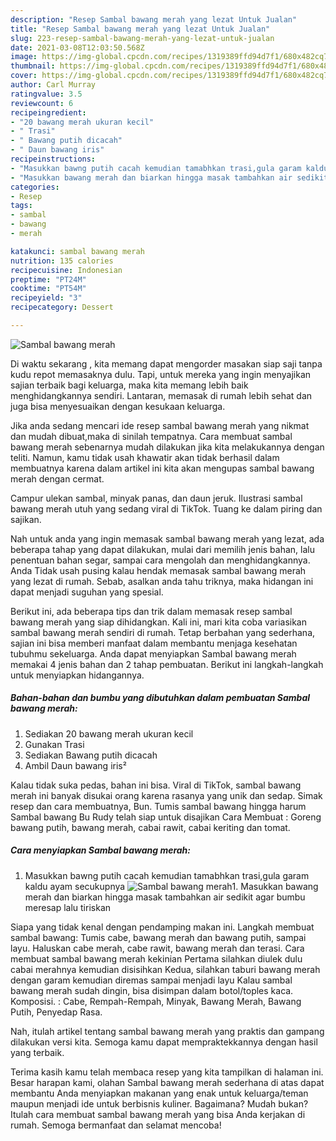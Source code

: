 ```yaml
---
description: "Resep Sambal bawang merah yang lezat Untuk Jualan"
title: "Resep Sambal bawang merah yang lezat Untuk Jualan"
slug: 223-resep-sambal-bawang-merah-yang-lezat-untuk-jualan
date: 2021-03-08T12:03:50.568Z
image: https://img-global.cpcdn.com/recipes/1319389ffd94d7f1/680x482cq70/sambal-bawang-merah-foto-resep-utama.jpg
thumbnail: https://img-global.cpcdn.com/recipes/1319389ffd94d7f1/680x482cq70/sambal-bawang-merah-foto-resep-utama.jpg
cover: https://img-global.cpcdn.com/recipes/1319389ffd94d7f1/680x482cq70/sambal-bawang-merah-foto-resep-utama.jpg
author: Carl Murray
ratingvalue: 3.5
reviewcount: 6
recipeingredient:
- "20 bawang merah ukuran kecil"
- " Trasi"
- " Bawang putih dicacah"
- " Daun bawang iris"
recipeinstructions:
- "Masukkan bawng putih cacah kemudian tamabhkan trasi,gula garam kaldu ayam secukupnya"
- "Masukkan bawang merah dan biarkan hingga masak tambahkan air sedikit agar bumbu meresap lalu tiriskan"
categories:
- Resep
tags:
- sambal
- bawang
- merah

katakunci: sambal bawang merah 
nutrition: 135 calories
recipecuisine: Indonesian
preptime: "PT24M"
cooktime: "PT54M"
recipeyield: "3"
recipecategory: Dessert

---
```



![Sambal bawang merah](https://img-global.cpcdn.com/recipes/1319389ffd94d7f1/680x482cq70/sambal-bawang-merah-foto-resep-utama.jpg)

Di waktu  sekarang , kita memang dapat mengorder masakan siap saji tanpa kudu repot memasaknya dulu. Tapi, untuk mereka yang ingin menyajikan sajian terbaik bagi keluarga, maka kita memang lebih baik menghidangkannya sendiri. Lantaran, memasak di rumah lebih sehat dan juga bisa menyesuaikan dengan kesukaan keluarga.

Jika anda sedang mencari ide resep sambal bawang merah yang nikmat dan mudah dibuat,maka di sinilah tempatnya. Cara membuat sambal bawang merah  sebenarnya mudah dilakukan jika kita melakukannya dengan teliti. Namun, kamu tidak usah khawatir akan tidak berhasil dalam membuatnya 
karena dalam artikel ini kita akan mengupas sambal bawang merah dengan cermat.  

Campur ulekan sambal, minyak panas, dan daun jeruk. Ilustrasi sambal bawang merah utuh yang sedang viral di TikTok. Tuang ke dalam piring dan sajikan.

Nah untuk anda yang ingin memasak sambal bawang merah yang lezat, ada beberapa tahap yang dapat dilakukan, mulai dari memilih jenis bahan, lalu penentuan bahan segar, sampai cara mengolah dan menghidangkannya. Anda Tidak usah pusing kalau hendak memasak sambal bawang merah yang lezat di rumah. Sebab, asalkan anda  tahu triknya, maka hidangan ini dapat menjadi suguhan yang spesial.

Berikut ini, ada beberapa tips dan trik dalam memasak resep sambal bawang merah yang siap dihidangkan. Kali ini, mari kita coba variasikan sambal bawang merah sendiri di rumah. Tetap berbahan yang sederhana, sajian ini bisa memberi manfaat dalam membantu menjaga kesehatan tubuhmu sekeluarga. Anda dapat menyiapkan Sambal bawang merah memakai 4 jenis bahan dan 2 tahap pembuatan. Berikut ini langkah-langkah untuk menyiapkan hidangannya.

<!--inarticleads1-->

##### Bahan-bahan dan bumbu yang dibutuhkan dalam pembuatan Sambal bawang merah:

1. Sediakan 20 bawang merah ukuran kecil
1. Gunakan  Trasi
1. Sediakan  Bawang putih dicacah
1. Ambil  Daun bawang iris²


Kalau tidak suka pedas, bahan ini bisa. Viral di TikTok, sambal bawang merah ini banyak disukai orang karena rasanya yang unik dan sedap. Simak resep dan cara membuatnya, Bun. Tumis sambal bawang hingga harum Sambal bawang Bu Rudy telah siap untuk disajikan Cara Membuat : Goreng bawang putih, bawang merah, cabai rawit, cabai keriting dan tomat. 

<!--inarticleads2-->

##### Cara menyiapkan Sambal bawang merah:

1. Masukkan bawng putih cacah kemudian tamabhkan trasi,gula garam kaldu ayam secukupnya
<img src="https://img-global.cpcdn.com/steps/9c5d6acab32dc4d2/160x128cq70/sambal-bawang-merah-langkah-memasak-1-foto.jpg" alt="Sambal bawang merah">1. Masukkan bawang merah dan biarkan hingga masak tambahkan air sedikit agar bumbu meresap lalu tiriskan


Siapa yang tidak kenal dengan pendamping makan ini. Langkah membuat sambal bawang: Tumis cabe, bawang merah dan bawang putih, sampai layu. Haluskan cabe merah, cabe rawit, bawang merah dan terasi. Cara membuat sambal bawang merah kekinian Pertama silahkan diulek dulu cabai merahnya kemudian disisihkan Kedua, silahkan taburi bawang merah dengan garam kemudian diremas sampai menjadi layu Kalau sambal bawang merah sudah dingin, bisa disimpan dalam botol/toples kaca. Komposisi. : Cabe, Rempah-Rempah, Minyak, Bawang Merah, Bawang Putih, Penyedap Rasa. 

Nah, itulah artikel tentang  sambal bawang merah  yang praktis dan gampang dilakukan versi kita. Semoga kamu dapat mempraktekkannya dengan hasil yang terbaik. 

Terima kasih kamu telah membaca resep yang kita tampilkan di halaman ini. Besar harapan kami, olahan  Sambal bawang merah sederhana di atas dapat membantu Anda menyiapkan makanan yang enak untuk keluarga/teman maupun menjadi ide untuk berbisnis kuliner. Bagaimana? Mudah bukan? Itulah cara membuat sambal bawang merah yang bisa Anda kerjakan di rumah. Semoga bermanfaat dan selamat mencoba!

